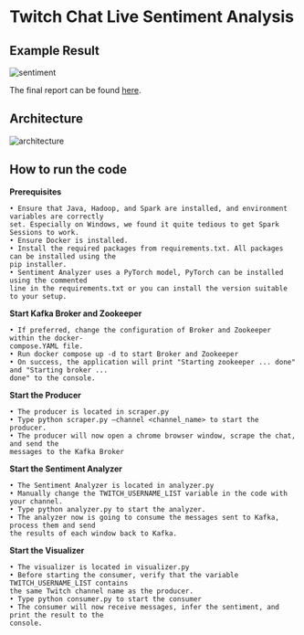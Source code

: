 # Twitch Chat Live Sentiment Analysis

## Example Result
![sentiment](images/sentiment_moving_average.png)

The final report can be found [here](ID2221_Final_Project.pdf).

## Architecture
![architecture](images/architecture_diagram.png)

## How to run the code

**Prerequisites**

    • Ensure that Java, Hadoop, and Spark are installed, and environment variables are correctly
    set. Especially on Windows, we found it quite tedious to get Spark Sessions to work.
    • Ensure Docker is installed.
    • Install the required packages from requirements.txt. All packages can be installed using the
    pip installer.
    • Sentiment Analyzer uses a PyTorch model, PyTorch can be installed using the commented
    line in the requirements.txt or you can install the version suitable to your setup.
**Start Kafka Broker and Zookeeper**

    • If preferred, change the configuration of Broker and Zookeeper within the docker-
    compose.YAML file.
    • Run docker compose up -d to start Broker and Zookeeper
    • On success, the application will print "Starting zookeeper ... done" and "Starting broker ...
    done" to the console.

**Start the Producer**

    • The producer is located in scraper.py
    • Type python scraper.py –channel <channel_name> to start the producer.
    • The producer will now open a chrome browser window, scrape the chat, and send the
    messages to the Kafka Broker
**Start the Sentiment Analyzer**

    • The Sentiment Analyzer is located in analyzer.py
    • Manually change the TWITCH_USERNAME_LIST variable in the code with your channel.
    • Type python analyzer.py to start the analyzer.
    • The analyzer now is going to consume the messages sent to Kafka, process them and send
    the results of each window back to Kafka.

**Start the Visualizer**

    • The visualizer is located in visualizer.py
    • Before starting the consumer, verify that the variable TWITCH_USERNAME_LIST contains
    the same Twitch channel name as the producer.
    • Type python consumer.py to start the consumer
    • The consumer will now receive messages, infer the sentiment, and print the result to the
    console.
